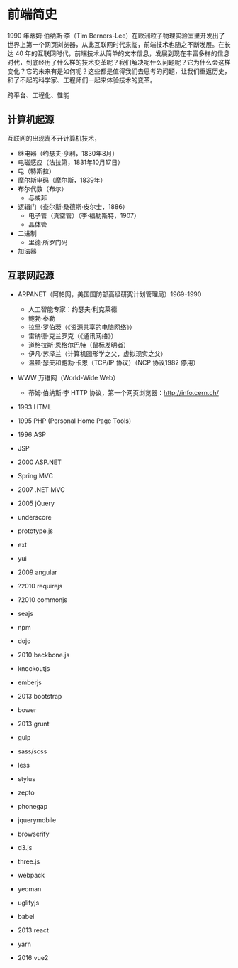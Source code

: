 # 前端简史
1990 年蒂姆·伯纳斯·李（Tim Berners-Lee）在欧洲粒子物理实验室里开发出了世界上第一个网页浏览器，从此互联网时代来临，前端技术也随之不断发展。在长达 40 年的互联网时代，前端技术从简单的文本信息，发展到现在丰富多样的信息时代，到底经历了什么样的技术变革呢？我们解决呢什么问题呢？它为什么会这样变化？它的未来有是如何呢？这些都是值得我们去思考的问题，让我们重返历史，和了不起的科学家、工程师们一起来体验技术的变革。

跨平台、工程化、性能

## 计算机起源
互联网的出现离不开计算机技术，

* 继电器（约瑟夫·亨利，1830年8月）
* 电磁感应（法拉第，1831年10月17日）
* 电（特斯拉）
* 摩尔斯电码（摩尔斯，1839年）
* 布尔代数（布尔）
    * 与或非
* 逻辑门（查尔斯·桑德斯·皮尔士，1886）
    * 电子管（真空管）（李‧福勒斯特，1907）
    * 晶体管
* 二进制
    * 里德·所罗门码
* 加法器

## 互联网起源

* ARPANET（阿帕网，美国国防部高级研究计划管理局）1969-1990
    * 人工智能专家：约瑟夫·利克莱德
    * 鲍勃·泰勒
    * 拉里·罗伯茨（《资源共享的电脑网络》）
    * 雷纳德·克兰罗克（《通讯网络》）
    * 道格拉斯·恩格尔巴特（鼠标发明者）
    * 伊凡·苏泽兰（计算机图形学之父，虚拟现实之父）
    * 温顿·瑟夫和鲍勃·卡恩（TCP/IP 协议）（NCP 协议1982 停用）
* WWW 万维网（World-Wide Web）
    * 蒂姆·伯纳斯·李 HTTP 协议，第一个网页浏览器：http://info.cern.ch/


* 1993 HTML
* 1995 PHP (Personal Home Page Tools)
* 1996 ASP
* JSP
* 2000 ASP.NET
* Spring MVC
* 2007 .NET MVC
* 2005 jQuery
* underscore
* prototype.js
* ext
* yui
* 2009 angular
* ?2010 requirejs
* ?2010 commonjs
* seajs
* npm
* dojo
* 2010 backbone.js
* knockoutjs
* emberjs
* 2013 bootstrap
* bower
* 2013 grunt
* gulp
* sass/scss
* less
* stylus
* zepto
* phonegap
* jquerymobile
* browserify
* d3.js
* three.js
* webpack
* yeoman
* uglifyjs
* babel
* 2013 react
* yarn
* 2016 vue2


